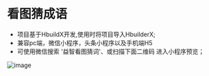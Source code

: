 #  看图猜成语
*  项目基于HbuildX开发,使用时将项目导入HbuilderX;
*  兼容pc端，微信小程序，头条小程序以及手机端H5
*  可使用微信搜索 '益智看图猜词'、或扫描下面二维码 进入小程序预览；

![image](https://github.com/fwrong/uniapp/blob/master/static/images/idiom/wxCode.jpg)